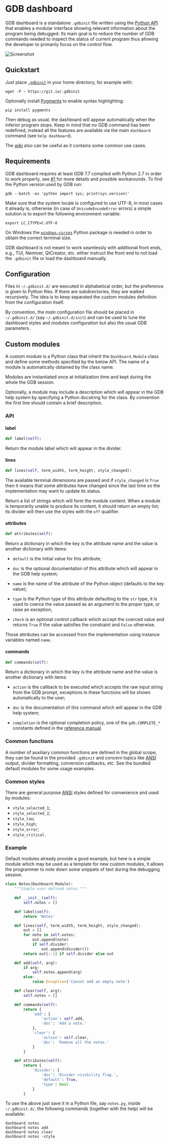 # GDB dashboard

GDB dashboard is a standalone `.gdbinit` file written using the [Python API][] that enables a modular interface showing relevant information about the program being debugged. Its main goal is to reduce the number of GDB commands needed to inspect the status of current program thus allowing the developer to primarily focus on the control flow.

![Screenshot](https://raw.githubusercontent.com/wiki/cyrus-and/gdb-dashboard/Screenshot.png)

[Python API]: https://sourceware.org/gdb/onlinedocs/gdb/Python-API.html

## Quickstart

Just place [`.gdbinit`][] in your home directory, for example with:

```
wget -P ~ https://git.io/.gdbinit
```

Optionally install [Pygments][] to enable syntax highlighting:

```
pip install pygments
```

Then debug as usual, the dashboard will appear automatically when the inferior program stops. Keep in mind that no GDB command has been redefined, instead all the features are available via the main `dashboard` command (see `help dashboard`).

The [wiki][] also can be useful as it contains some common use cases.

[`.gdbinit`]: https://raw.githubusercontent.com/cyrus-and/gdb-dashboard/master/.gdbinit
[Pygments]: http://pygments.org/
[wiki]: https://github.com/cyrus-and/gdb-dashboard/wiki

## Requirements

GDB dashboard requires at least GDB 7.7 compiled with Python 2.7 in order to work properly, see [#1][] for more details and possible workarounds. To find the Python version used by GDB run:

```
gdb --batch -ex 'python import sys; print(sys.version)'
```

Make sure that the system locale is configured to use UTF-8, in most cases it already is, otherwise (in case of `UnicodeEncodeError` errors) a simple solution is to export the following environment variable:

```
export LC_CTYPE=C.UTF-8
```

On Windows the [`windows-curses`][] Python package is needed in order to obtain the correct terminal size.

GDB dashboard is not meant to work seamlessly with additional front ends, e.g., TUI, Nemiver, QtCreator, etc. either instruct the front end to not load the `.gdbinit` file or load the dashboard manually.

[#1]: https://github.com/cyrus-and/gdb-dashboard/issues/1
[`windows-curses`]: https://pypi.org/project/windows-curses/

## Configuration

Files in `~/.gdbinit.d/` are executed in alphabetical order, but the preference is given to Python files. If there are subdirectories, they are walked recursively. The idea is to keep separated the custom modules definition from the configuration itself.

By convention, the *main* configuration file should be placed in `~/.gdbinit.d/` (say `~/.gdbinit.d/init`) and can be used to tune the dashboard styles and modules configuration but also the usual GDB parameters.

## Custom modules

A custom module is a Python class that inherit the `Dashboard.Module` class and define some methods specified by the below API. The name of a module is automatically obtained by the class name.

Modules are instantiated once at initialization time and kept during the whole the GDB session.

Optionally, a module may include a description which will appear in the GDB help system by specifying a Python docstring for the class. By convention the first line should contain a brief description.

### API

#### label

```python
def label(self):
```

Return the module label which will appear in the divider.

#### lines

```python
def lines(self, term_width, term_height, style_changed):
```

The available terminal dimensions are passed and if `style_changed` is `True` then it means that some attributes have changed since the last time so the implementation may want to update its status.

Return a list of strings which will form the module content. When a module is temporarily unable to produce its content, it should return an empty list; its divider will then use the styles with the `off` qualifier.

#### attributes

```python
def attributes(self):
```

Return a dictionary in which the key is the attribute name and the value is another dictionary with items:

- `default` is the initial value for this attribute;

- `doc` is the optional documentation of this attribute which will appear in the GDB help system;

- `name` is the name of the attribute of the Python object (defaults to the key value);

- `type` is the Python type of this attribute defaulting to the `str` type, it is used to coerce the value passed as an argument to the proper type, or raise an exception;

- `check` is an optional control callback which accept the coerced value and returns `True` if the value satisfies the constraint and `False` otherwise.

Those attributes can be accessed from the implementation using instance variables named `name`.

#### commands

```python
def commands(self):
```

Return a dictionary in which the key is the attribute name and the value is another dictionary with items:

- `action` is the callback to be executed which accepts the raw input string from the GDB prompt, exceptions in these functions will be shown automatically to the user;

- `doc` is the documentation of this command which will appear in the GDB help system;

- `completion` is the optional completion policy, one of the `gdb.COMPLETE_*` constants defined in the [reference manual][completion].

[completion]: https://sourceware.org/gdb/onlinedocs/gdb/Commands-In-Python.html

### Common functions

A number of auxiliary common functions are defined in the global scope, they can be found in the provided `.gdbinit` and concern topics like [ANSI][] output, divider formatting, conversion callbacks, etc. See the bundled default modules for some usage examples.

### Common styles

There are general purpose [ANSI][] styles defined for convenience and used by modules:

- `style_selected_1`;
- `style_selected_2`;
- `style_low`;
- `style_high`;
- `style_error`;
- `style_critical`.

### Example

Default modules already provide a good example, but here is a simple module which may be used as a template for new custom modules, it allows the programmer to note down some snippets of text during the debugging session.

```python
class Notes(Dashboard.Module):
    """Simple user-defined notes."""

    def __init__(self):
        self.notes = []

    def label(self):
        return 'Notes'

    def lines(self, term_width, term_height, style_changed):
        out = []
        for note in self.notes:
            out.append(note)
            if self.divider:
                out.append(divider())
        return out[:-1] if self.divider else out

    def add(self, arg):
        if arg:
            self.notes.append(arg)
        else:
            raise Exception('Cannot add an empty note')

    def clear(self, arg):
        self.notes = []

    def commands(self):
        return {
            'add': {
                'action': self.add,
                'doc': 'Add a note.'
            },
            'clear': {
                'action': self.clear,
                'doc': 'Remove all the notes.'
            }
        }

    def attributes(self):
        return {
            'divider': {
                'doc': 'Divider visibility flag.',
                'default': True,
                'type': bool
            }
        }
```

To use the above just save it in a Python file, say `notes.py`, inside `~/.gdbinit.d/`, the following commands (together with the help) will be available:

```
dashboard notes
dashboard notes add
dashboard notes clear
dashboard notes -style
```

[ANSI]: https://en.wikipedia.org/wiki/ANSI_escape_code#SGR_parameters

